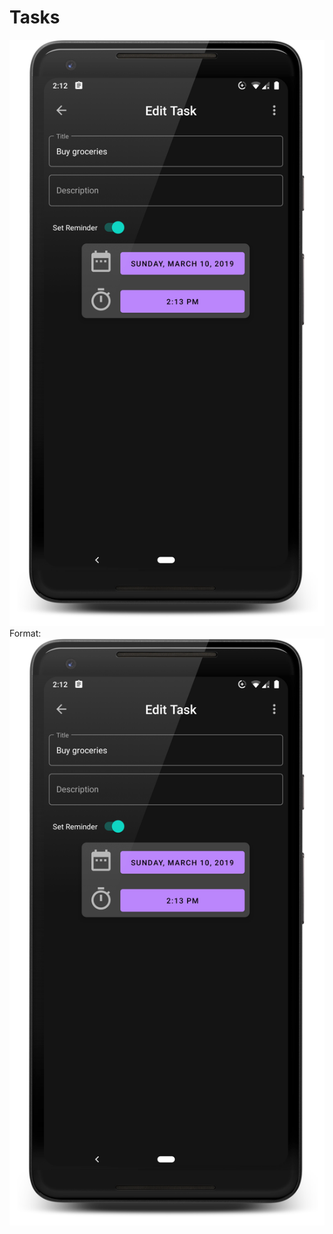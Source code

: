 # Tasks
![GitHub Logo](/showcase/edit_task_dark.png)
Format: ![Alt Text](https://github.com/Renzo-Olivares/SimpleToDo/blob/master/showcase/edit_task_dark.png)